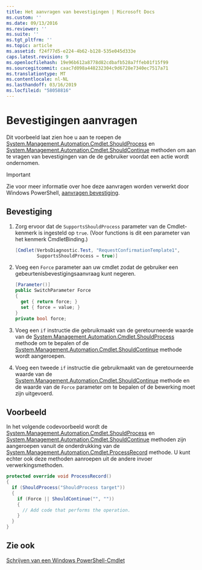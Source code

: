 ```yaml
---
title: Het aanvragen van bevestigingen | Microsoft Docs
ms.custom: ''
ms.date: 09/13/2016
ms.reviewer: ''
ms.suite: ''
ms.tgt_pltfrm: ''
ms.topic: article
ms.assetid: f24f77d5-e224-4b62-b128-535e045d333e
caps.latest.revision: 9
ms.openlocfilehash: 19e96b612a8778d82cdbafb528a7ffeb01f15f99
ms.sourcegitcommit: caac7d098a448232304c9d6728e7340ec7517a71
ms.translationtype: MT
ms.contentlocale: nl-NL
ms.lasthandoff: 03/16/2019
ms.locfileid: "58058816"
---
```

# <a name="how-to-request-confirmations"></a>Bevestigingen aanvragen

Dit voorbeeld laat zien hoe u aan te roepen de [System.Management.Automation.Cmdlet.ShouldProcess](/dotnet/api/System.Management.Automation.Cmdlet.ShouldProcess) en [System.Management.Automation.Cmdlet.ShouldContinue](/dotnet/api/System.Management.Automation.Cmdlet.ShouldContinue) methoden om aan te vragen van bevestigingen van de de gebruiker voordat een actie wordt ondernomen.

> [!IMPORTANT]
> Zie voor meer informatie over hoe deze aanvragen worden verwerkt door Windows PowerShell, [aanvragen bevestiging](./requesting-confirmation-from-cmdlets.md).

## <a name="to-request-confirmation"></a>Bevestiging

1. Zorg ervoor dat de `SupportsShouldProcess` parameter van de Cmdlet-kenmerk is ingesteld op `true`. (Voor functions is dit een parameter van het kenmerk CmdletBinding.)

    ```csharp
    [Cmdlet(VerbsDiagnostic.Test, "RequestConfirmationTemplate1",
            SupportsShouldProcess = true)]
    ```

2. Voeg een `Force` parameter aan uw cmdlet zodat de gebruiker een gebeurtenisbevestigingsaanvraag kunt negeren.

    ```csharp
    [Parameter()]
    public SwitchParameter Force
    {
      get { return force; }
      set { force = value; }
    }
    private bool force;
    ```

3. Voeg een `if` instructie die gebruikmaakt van de geretourneerde waarde van de [System.Management.Automation.Cmdlet.ShouldProcess](/dotnet/api/System.Management.Automation.Cmdlet.ShouldProcess) methode om te bepalen of de [System.Management.Automation.Cmdlet.ShouldContinue](/dotnet/api/System.Management.Automation.Cmdlet.ShouldContinue) methode wordt aangeroepen.

4. Voeg een tweede `if` instructie die gebruikmaakt van de geretourneerde waarde van de [System.Management.Automation.Cmdlet.ShouldContinue](/dotnet/api/System.Management.Automation.Cmdlet.ShouldContinue) methode en de waarde van de `Force` parameter om te bepalen of de bewerking moet zijn uitgevoerd.

## <a name="example"></a>Voorbeeld

In het volgende codevoorbeeld wordt de [System.Management.Automation.Cmdlet.ShouldProcess](/dotnet/api/System.Management.Automation.Cmdlet.ShouldProcess) en [System.Management.Automation.Cmdlet.ShouldContinue](/dotnet/api/System.Management.Automation.Cmdlet.ShouldContinue) methoden zijn aangeroepen vanuit de onderdrukking van de [System.Management.Automation.Cmdlet.ProcessRecord](/dotnet/api/System.Management.Automation.Cmdlet.ProcessRecord) methode. U kunt echter ook deze methoden aanroepen uit de andere invoer verwerkingsmethoden.

```csharp
protected override void ProcessRecord()
{
  if (ShouldProcess("ShouldProcess target"))
  {
    if (Force || ShouldContinue("", ""))
    {
      // Add code that performs the operation.
    }
  }
}
```

## <a name="see-also"></a>Zie ook

[Schrijven van een Windows PowerShell-Cmdlet](./writing-a-windows-powershell-cmdlet.md)

